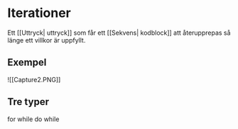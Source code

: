 # Iterationer
Ett [[Uttryck| uttryck]] som får ett [[Sekvens| kodblock]] att återupprepas så länge ett villkor är uppfyllt.

## Exempel

![[Capture2.PNG]]

## Tre typer
for
while
do while